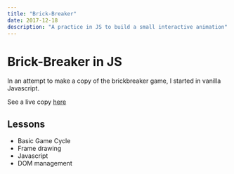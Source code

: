 ```yaml
---
title: "Brick-Breaker"
date: 2017-12-18
description: "A practice in JS to build a small interactive animation"
---
```


# Brick-Breaker in JS

In an attempt to make a copy of the brickbreaker game, I started in vanilla Javascript.

See a live copy [here][BB]


## Lessons

  - Basic Game Cycle
  - Frame drawing
  - Javascript
  - DOM management

[BB]: https://brick-breaker.zacharyellison.com
